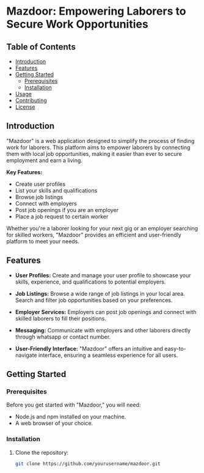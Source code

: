 # Mazdoor: Empowering Laborers to Secure Work Opportunities

## Table of Contents
- [Introduction](#introduction)
- [Features](#features)
- [Getting Started](#getting-started)
  - [Prerequisites](#prerequisites)
  - [Installation](#installation)
- [Usage](#usage)
- [Contributing](#contributing)
- [License](#license)

## Introduction

"Mazdoor" is a web application designed to simplify the process of finding work for laborers. This platform aims to empower laborers by connecting them with local job opportunities, making it easier than ever to secure employment and earn a living.

**Key Features:**
- Create user profiles
- List your skills and qualifications
- Browse job listings
- Connect with employers
- Post job openings if you are an employer
- Place a job request to certain worker

Whether you're a laborer looking for your next gig or an employer searching for skilled workers, "Mazdoor" provides an efficient and user-friendly platform to meet your needs.

## Features

- **User Profiles:** Create and manage your user profile to showcase your skills, experience, and qualifications to potential employers.

- **Job Listings:** Browse a wide range of job listings in your local area. Search and filter job opportunities based on your preferences.

- **Employer Services:** Employers can post job openings and connect with skilled laborers to fill their positions.

- **Messaging:** Communicate with employers and other laborers directly through whatsapp or contact number.

- **User-Friendly Interface:** "Mazdoor" offers an intuitive and easy-to-navigate interface, ensuring a seamless experience for all users.

## Getting Started

### Prerequisites

Before you get started with "Mazdoor," you will need:

- Node.js and npm installed on your machine.
- A web browser of your choice.

### Installation

1. Clone the repository:

   ```bash
   git clone https://github.com/yourusername/mazdoor.git


